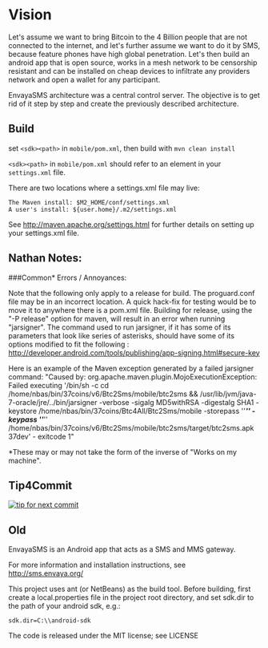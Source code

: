 
# Vision

Let's assume we want to bring Bitcoin to the 4 Billion people that are not connected to the internet, and let's further assume we want to do it by SMS, because feature phones have high global penetration. Let's then build an android app that is open source, works in a mesh network to be censorship resistant and can be installed on cheap devices to infiltrate any providers network and open a wallet for any participant.

EnvayaSMS architecture was a central control server. The objective is to get rid of it step by step and create the previously described architecture.


## Build

set `<sdk><path>` in `mobile/pom.xml`, then build with `mvn clean install`

`<sdk><path>` in `mobile/pom.xml` should refer to an element in your `settings.xml` file. 

There are two locations where a settings.xml file may live:

    The Maven install: $M2_HOME/conf/settings.xml
    A user's install: ${user.home}/.m2/settings.xml

See http://maven.apache.org/settings.html for further details on setting up your settings.xml file. 

## Nathan Notes: 
###Common* Errors / Annoyances: 

Note that the following only apply to a release for build. 
The proguard.conf file may be in an incorrect location. A quick hack-fix for testing would be to move it to anywhere there is a pom.xml file. 
Building for release, using the "-P release" option for maven, will result in an error when running "jarsigner". 
The command used to run jarsigner, if it has some of its parameters that look like series of asterisks, should have some of its options modified to fit the following : 
http://developer.android.com/tools/publishing/app-signing.html#secure-key

Here is an example of the Maven exception generated by a failed jarsigner command: 
"Caused by: org.apache.maven.plugin.MojoExecutionException: Failed executing '/bin/sh -c cd /home/nbas/bin/37coins/v6/Btc2Sms/mobile/btc2sms && /usr/lib/jvm/java-7-oracle/jre/../bin/jarsigner -verbose -sigalg MD5withRSA -digestalg SHA1 -keystore /home/nbas/bin/37coins/Btc4All/Btc2Sms/mobile -storepass ''*****'' -keypass ''*****'' /home/nbas/bin/37coins/v6/Btc2Sms/mobile/btc2sms/target/btc2sms.apk 37dev' - exitcode 1"

*These may or may not take the form of the inverse of "Works on my machine". 

## Tip4Commit

[![tip for next commit](http://tip4commit.com/projects/530.svg)](http://tip4commit.com/projects/530)

## Old


EnvayaSMS is an Android app that acts as a SMS and MMS gateway. 

For more information and installation instructions, 
see http://sms.envaya.org/

This project uses ant (or NetBeans) as the build tool.
Before building, first create a local.properties file in the project root directory,
and set sdk.dir to the path of your android sdk, e.g.:

`sdk.dir=C:\\android-sdk`

The code is released under the MIT license; see LICENSE
